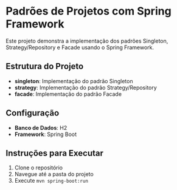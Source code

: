 # Padrões de Projetos com Spring Framework

Este projeto demonstra a implementação dos padrões Singleton, Strategy/Repository e Facade usando o Spring Framework.

## Estrutura do Projeto

- **singleton**: Implementação do padrão Singleton
- **strategy**: Implementação do padrão Strategy/Repository
- **facade**: Implementação do padrão Facade

## Configuração

- **Banco de Dados**: H2
- **Framework**: Spring Boot

## Instruções para Executar

1. Clone o repositório
2. Navegue até a pasta do projeto
3. Execute `mvn spring-boot:run`

